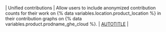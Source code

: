 | Unified contributions | Allow users to include anonymized contribution counts for their work on {% data variables.location.product_location %} in their contribution graphs on {% data variables.product.prodname_ghe_cloud %}. | [AUTOTITLE](/admin/configuration/configuring-github-connect/enabling-unified-contributions-for-your-enterprise) |
